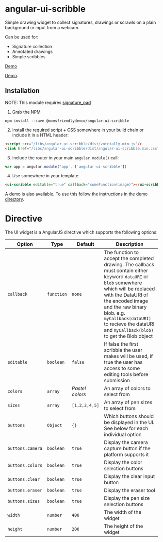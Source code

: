 angular-ui-scribble
===================
Simple drawing widget to collect signatures, drawings or scrawls on a plain background or input from a webcam.

Can be used for:

* Signature collection
* Annotated drawings
* Simple scribbles

[Demo](https://momsfriendlydevco.github.io/angular-ui-scribble)


[Demo](https://momsfriendlydevco.github.io/angular-ui-scribble).


Installation
------------
NOTE: This module requires [signature_pad](https://github.com/szimek/signature_pad)

1. Grab the NPM

```shell
npm install --save @momsfriendlydevco/angular-ui-scribble
```


2. Install the required script + CSS somewhere in your build chain or include it in a HTML header:

```html
<script src="/libs/angular-ui-scribble/dist/votetally.min.js"/>
<link href="/libs/angular-ui-scribble/dist/angular-ui-scribble.min.css" rel="stylesheet" type="text/css"/>
```


3. Include the router in your main `angular.module()` call:

```javascript
var app = angular.module('app', ['angular-ui-scribble'])
```


4. Use somewhere in your template:

```html
<ui-scribble editable="true" callback="someFunction(image)"></ui-scribble>
```


A demo is also available. To use this [follow the instructions in the demo directory](./demo/README.md).


Directive
=========
The UI widget is a AngularJS directive which supports the following options:

| Option           | Type       | Default            | Description                                                                                                    |
|------------------|------------|--------------------|----------------------------------------------------------------------------------------------------------------|
| `callback`       | `function` | `none`             | The function to accept the completed drawing. The callback must contain either keyword `dataURI` or `blob` somewhere which will be replaced with the DataURI of the encoded image and the raw binary blob. e.g. `myCallback(dataURI)` to recieve the dataURI and `myCallback(blob)` to get the Blob object |
| `editable`       | `boolean`  | `false`            | If false the first scribble the user makes will be used, if true the user has access to some editing tools before submission |
| `colors`         | `array`    | *Pastel colors*    | An array of colors to select from                                                                              |
| `sizes`          | `array`    | `[1,2,3,4,5]`      | An array of pen sizes to select from                                                                           |
| `buttons`        | `Object`   | `{}`               | Which buttons should be displayed in the UI. See below for each individual option                              |
| `buttons.camera` | `boolean`  | `true`             | Display the camera capture button if the platform supports it                                                  |
| `buttons.colors` | `boolean`  | `true`             | Display the color selection buttons                                                                            |
| `buttons.clear`  | `boolean`  | `true`             | Display the clear input button                                                                                 |
| `buttons.eraser` | `boolean`  | `true`             | Display the eraser tool                                                                                        |
| `buttons.sizes`  | `boolean`  | `true`             | Display the pen size selection buttons                                                                         |
| `width`          | `number`   | `400`              | The width of the widget                                                                                        |
| `height`         | `number`   | `200`              | The height of the widget                                                                                       |
